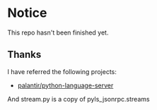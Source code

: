 # Notice

This repo hasn't been finished yet.

## Thanks
I have referred the following projects:
- [palantir/python-language-server](https://github.com/palantir/python-language-server)

And stream.py is a copy of pyls_jsonrpc.streams